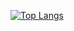 [![Top Langs](https://github-readme-stats.vercel.app/api/top-langs/?username=supsupe)](https://github.com/anuraghazra/github-readme-stats)
